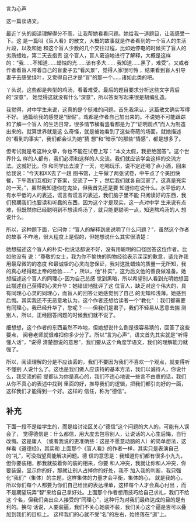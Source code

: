     
言为心声

这一篇谈语文。

最近丫头的阅读理解得分不高，让我帮她看看问题。她给我一道题目，让我感受一下。这
是一篇叫《盲人看》的散文，大概的故事就是作者看到的一个盲人的生活片段，以及和她
和这个盲人少数的几个交往过程，比如她停电的时候买了盲人的劣质蜡烛，第二天去指责
这个盲人，盲人窘迫地进行了解释，大概是这样的：“我……不知道……蜡烛的光……该有多大……
我知道……黑了，难受”。又或者作者看盲人带着自己的盲妻子去“看风景”，觉得人家很可怜
，结果看到盲人引导妻子去感受绿叶，又觉得自己才是“盲”的那一个……诸如此类的吧。

丫头说，这些都是典型的鸡汤，看着难受。最后的题目要求分析这些文字背后的“深意”，
她觉得这就没有什么“深意”，所以答案写起来很是胡编乱造。

我觉得，对中学生来说，这真的是个挺难的问题。首先我承认，这篇散文确实写得不好。
通篇给我的感觉是“很假”。戏都是作者自己加出来的。不说她不可能跟踪和了解一个盲人
的生活日常，很多情节横看竖看都是为了“证明观点”而人为制造出来的。就算世界就是这
么奇怪，就是被她看到了这些奇葩的场面，就她描述的“看到的事实”，我们都会认为她“猜
想”和“暗示”的那些“情感”，都是想多了。

但考试就是考这种文章，你也不能在试卷上写：“本文太假，我拒绝回答”。这个世界什么
样的人都有，我们必须和这样的人交流。我们就应该学会这样的交流方法。这就好比，你
和同学出去浪了一天，吃喝玩乐，说不定还喝了点小酒，回来给我说：“今天和XX去了一趟
图书馆，上午做了两张试卷，中午点了个美团快餐，下午我们互相对了答案，交流了一下
，然后我们就各自回家了，这真是充实的一天。”，虽然我知道你在鬼扯，但我首先还是要
知道你在说什么。水平低的人有水平低的人的表述，谎言有谎言的表述，我们脑子里不能
只阅读好的东西，我们预期我们也要读和听蠢的东西，因为这个才是现实。这一点对中学
生来说有点难，但既然你已经聪明到不想读鸡汤了，就只能更聪明一点，知道熬鸡汤的人
想说什么。

所以，这种题下面，它问你：“盲人的解释到底说明了什么问题？”，虽然这个作者的故事
不咋地，很大程度上是假的，但她想说什么其实很清楚：

她想描述这个盲人的朴实-他说话都说不好，没有用聪明的口径回答这位作者。比如他没有
说：“尊敬的女士，我为你不愉快的购物经验表示深深的歉意，请允许我用最卑微的的态度
和最诚挚的心灵向您保证，我对这批蜡烛的质量一无所知，我的真心经得起上帝的检验……”
，所以，他“朴实”，这为后文他的善良做准备。她想描述这个盲人的同理心-因为自己总感
觉到黑暗，所以希望别人看到光明她想因此描述自己获得的心灵升华：她错误地批评了这
位盲人，缺乏对这个伟大的，具有同理心心灵的同理心，而盲人的回答让她感觉到了自己
的无知和浅薄。她感到后悔。其实我还不无恶意地认为，这个作者还想给读者一个“教化”
：我们都需要有同理心，我已经升华了，您呢？——但我们是君子，我们不轻易从恶意去揣
测别人，所以，正经回答问题的时候我们就不说了。

细想想，这个作者的东西虽然不咋地，但她想说什么倒是很容易猜的，回答了这些要点，
阅卷老师就很难扣你多少分了。所以“言为心声”，语文首先其实就是“听得懂人话”，“说得
清楚想说的意思”，我们要从这个角度学语文，我们的理解能力就强了。

所以，阅读理解的分是不应该丢的，我们不要因为我们不喜欢一个观点，就变得听不懂别
人说什么了。这也是我们做人应该持的基本方法，我们以诚待人，你说什么，我交流的前
提都认为你是真心的，我们不违心地说一些言不由衷的话，我们从你不真心的表述中找到
里面的好，推导我们的逻辑，把我们都引向好的一面，这样我们才能得到一个好。这样的
信任，称为“德信”。

## 补充
下面一段不是给学生的，而是给讨论区关心“德信”这个问题的大人的。可能有人误会了，
觉得德信是：什么都信，用大度去包容别人，让说话的人心生后悔，自行改悔。这是庸人
（或者我说的更准确些：这是不愿意动脑的人）的简单想法，这样看《道德经》，其实和
上面那个《盲人看》的作者一样，其实只是表演自己的“礼”，可没指望真能解决问题。德
信的意思是：我知道你们都有很多小九九，但你要装相，那我就按着你的装的相来，你要
和人冲突，我就让你和人冲突，你要装逼，显示你的好，那就让别人占掉你的好处，我不
加入我的判断，我只强化“我们”（集体）的主题，这样集体的力量才会平衡，集体的心，
就是我的心，所以你们每个人都要为你们自己给出的表达埋单，这样每个人才会真心付出
，而不是期望玩弄“智”来给自己拿好处。上面那个作者想用技巧给自己求礼，我们不给这
个名，但我们突出众人接受的“同理心”，这种行为对我们最终达成的目的是有利的。换句
话说，人要装逼，我们不关心她装不装，我们关心这个逼是否可以叠加到我们的目标上。
这样我们的心就不受“名”的左右，始终落在“道”上。
